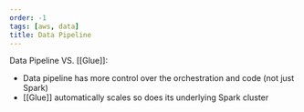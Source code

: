 ```yaml
---
order: -1
tags: [aws, data]
title: Data Pipeline
---
```


Data Pipeline VS. [[Glue]]:
- Data pipeline has more control over the orchestration and code (not just Spark)
- [[Glue]] automatically scales so does its underlying Spark cluster
